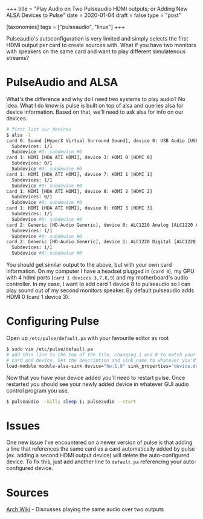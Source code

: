+++
title = "Play Audio on Two Pulseaudio HDMI outputs; or Adding New ALSA Devices to Pulse"
date = 2020-01-04
draft = false
type = "post"

[taxonomies]
tags = ["pulseaudio", "linux"]
+++

Pulseaudio's autoconfiguration is very limited and simply selects the first HDMI output per card to create sources with.
What if you have two monitors with speakers on the same card and want to play different simulatenous streams?

<!-- more -->

# PulseAudio and ALSA

What's the difference and why do I need two systems to play audio? No idea. What I do know is pulse is built on top of
alsa and queries alsa for device information. Based on that, we'll need to ask alsa for info on our devices.

```bash
# first list our devices
$ alsa -l
card 0: Sound [HyperX Virtual Surround Sound], device 0: USB Audio [USB Audio]
  Subdevices: 1/1
  Subdevice #0: subdevice #0
card 1: HDMI [HDA ATI HDMI], device 3: HDMI 0 [HDMI 0]
  Subdevices: 0/1
  Subdevice #0: subdevice #0
card 1: HDMI [HDA ATI HDMI], device 7: HDMI 1 [HDMI 1]
  Subdevices: 1/1
  Subdevice #0: subdevice #0
card 1: HDMI [HDA ATI HDMI], device 8: HDMI 2 [HDMI 2]
  Subdevices: 0/1
  Subdevice #0: subdevice #0
card 1: HDMI [HDA ATI HDMI], device 9: HDMI 3 [HDMI 3]
  Subdevices: 1/1
  Subdevice #0: subdevice #0
card 2: Generic [HD-Audio Generic], device 0: ALC1220 Analog [ALC1220 Analog]
  Subdevices: 1/1
  Subdevice #0: subdevice #0
card 2: Generic [HD-Audio Generic], device 1: ALC1220 Digital [ALC1220 Digital]
  Subdevices: 1/1
  Subdevice #0: subdevice #0
```

You should get similar output to the above, but with your own card information. On my computer I have a headset plugged
in (`card 0`), my GPU with 4 hdmi ports (`card 1 devices 3,7,8,9`) and my motherboard's audio controller. In my case, I
want to add card 1 device 8 to pulseaudio so I can play sound out of my second monitors speaker. By default pulseaudio
adds HDMI 0 (card 1 device 3).

# Configuring Pulse

Open up `/etc/pulse/default.pa` with your favourite editor as root

```bash
$ sudo vim /etc/pulse/default.pa
# add this line to the top of the file, changing 1 and 8 to match your selected
# card and device. Set the description and sink_name to whatever you'd like
load-module module-alsa-sink device="hw:1,8" sink_properties="device.description='Secondary HDMI'" sink_name=second_hdmi
```

Now that you have your device added you'll need to restart pulse. Once restarted you should see your newly added device
in whatever GUI audio control program you use.

```bash
$ pulseaudio --kill; sleep 1; pulseaudio --start
```

# Issues

One new issue I've encountered on a newer version of pulse is that adding a line that references the same card as a card
automatically added by pulse (ex. adding a second HDMI output device) will delete the auto-configured device. To fix
this, just add another line to `default.pa` referencing your auto-configured device.

# Sources

[Arch Wiki](https://wiki.archlinux.org/index.php/PulseAudio/Examples#Simultaneous_HDMI_and_analog_output) - Discusses
playing the same audio over two outputs
